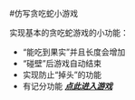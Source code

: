 #仿写贪吃蛇小游戏

实现基本的贪吃蛇游戏的小功能：

- “能吃到果实”并且长度会增加
- “碰壁”后游戏自动结束
- 实现防止“掉头”的功能
- 有记分功能
***[点此进入游戏](https://chentao92.github.io/greedy-snake)***

